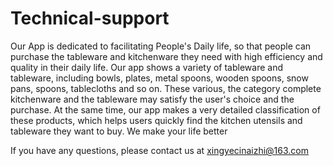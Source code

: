 # Technical-support
Our App is dedicated to facilitating People's Daily life, so that people can purchase the tableware and kitchenware they need with high efficiency and quality in their daily life.
Our app shows a variety of tableware and tableware, including bowls, plates, metal spoons, wooden spoons, snow pans, spoons, tablecloths and so on. These various, the category complete kitchenware and the tableware may satisfy the user's choice and the purchase. At the same time, our app makes a very detailed classification of these products, which helps users quickly find the kitchen utensils and tableware they want to buy.
We make your life better

If you have any questions, please contact us at xingyecinaizhi@163.com
